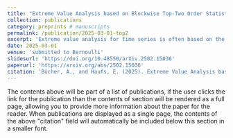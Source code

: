 ```yaml
---
title: "Extreme Value Analysis based on Blockwise Top-Two Order Statistics"
collection: publications
category: preprints # manuscripts
permalink: /publication/2025-03-01-top2
excerpt: 'Extreme value analysis for time series is often based on the block maxima method, in particular for environmental applications. In the classical univariate case, the latter is based on fitting an extreme-value distribution to the sample of (annual) block maxima. Mathematically, the target parameters of the extreme-value distribution also show up in limit results for other high order statistics, which suggests estimation based on blockwise large order statistics. It is shown that a naive approach based on maximizing an inde- pendence log-likelihood yields an estimator that is inconsistent in general. A consistent, bias-corrected estimator is proposed, and is analyzed theoretically and in finite-sample simulation studies. The new estimator is shown to be more efficient than traditional counterparts, for instance for estimating large return levels or return periods'
date: 2025-03-01
venue: 'submitted to Bernoulli'
slidesurl: 'https://doi.org/10.48550/arXiv.2502.15036'
paperurl: 'https://arxiv.org/abs/2502.15036'
citation: 'Bücher, A., and Haufs, E. (2025). Extreme Value Analysis based on Blockwise Top-Two Order Statistics. arXiv preprint submitted to Bernoulli. https://arxiv.org/abs/2502.15036'
---
```


The contents above will be part of a list of publications, if the user clicks the link for the publication than the contents of section will be rendered as a full page, allowing you to provide more information about the paper for the reader. When publications are displayed as a single page, the contents of the above "citation" field will automatically be included below this section in a smaller font.